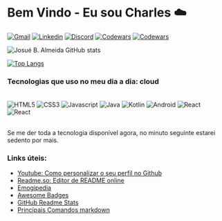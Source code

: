 # Bem Vindo - Eu sou Charles ☁️

 

[![Gmail](https://img.shields.io/badge/Gmail-D14836?style=for-the-badge&logo=gmail&logoColor=white)](mailto:charlesrw1750@gmail.com) [![Linkedin](https://img.shields.io/badge/LinkedIn-0077B5?style=for-the-badge&logo=linkedin&logoColor=white)](https://www.linkedin.com/in/josualmeida/) [![Discord](https://img.shields.io/badge/Discord-7289DA?style=for-the-badge&logo=discord&logoColor=white)](https://discord.com/users/935159810431791165) [![Codewars](https://img.shields.io/badge/Codewars-B1361E?style=for-the-badge&logo=Codewars&logoColor=white)](https://www.codewars.com/users/Joshpcbrrj) [![Codewars](https://img.shields.io/badge/-Hackerrank-2EC866?style=for-the-badge&logo=HackerRank&logoColor=white)](https://www.hackerrank.com/joshpcbrrj)

 

![Josué B. Almeida GitHub stats](https://github-readme-stats.vercel.app/api?username=Joshpcbrrj&show_icons=true&theme=github_dark_dimmed)

 

[![Top Langs](https://github-readme-stats.vercel.app/api/top-langs/?username=Joshpcbrrj&layout=donut&theme=github_dark_dimmed)](https://github.com/anuraghazra/github-readme-stats)

 

### Tecnologias que uso no meu dia a dia:  cloud 

 

<div style="display: inline_block"> <br/>
<img align="center" alt="HTML5" src="https://img.shields.io/badge/HTML5-E34F26?style=for-the-badge&logo=html5&logoColor=white"/>
<img align="center" alt="CSS3" src="https://img.shields.io/badge/CSS3-1572B6?style=for-the-badge&logo=css3&logoColor=white"/>
<img align="center" alt="Javascript" src="https://img.shields.io/badge/JavaScript-F7DF1E?style=for-the-badge&logo=javascript&logoColor=black"/>
<img align="center" alt="Java" src="https://img.shields.io/badge/Java-ED8B00?style=for-the-badge&logo=openjdk&logoColor=white"/>
<img align="center" alt="Kotlin" src="https://img.shields.io/badge/Kotlin-0095D5?&style=for-the-badge&logo=kotlin&logoColor=white"/>
<img align="center" alt="Android" src="https://img.shields.io/badge/Android-3DDC84?style=for-the-badge&logo=android&logoColor=white"/>
<img align="center" alt="React" src="https://img.shields.io/badge/React-20232A?style=for-the-badge&logo=react&logoColor=61DAFB"/>
<img align="center" alt="React" src="https://img.shields.io/badge/Angular-DD0031?style=for-the-badge&logo=angular&logoColor=white"/>
</div><br/>

 

Se me der toda a tecnologia disponível agora, no minuto seguinte estarei sedento por mais.

 

### Links úteis:
- [Youtube: Como personalizar o seu perfil no Github](https://www.youtube.com/watch?v=cRoBt6AZgjc)
- [Readme.so: Editor de README online](https://readme.so/)
- [Emogipedia](https://emojipedia.org/)
- [Awesome Badges](https://dev.to/envoy_/150-badges-for-github-pnk)
- [GitHub Readme Stats](https://github.com/anuraghazra/github-readme-stats)
- [Princípais Comandos markdown](https://github.com/Joshpcbrrj/Udemy-Geek_university-Git_GitHub-Essencial_para_o_Desenvolvedor/blob/main/Conte%C3%BAdo%20do%20curso/7%20-%20Markdown%20readme%20e%20gist/7.1%20-%20Entendendo%20markdown.md)